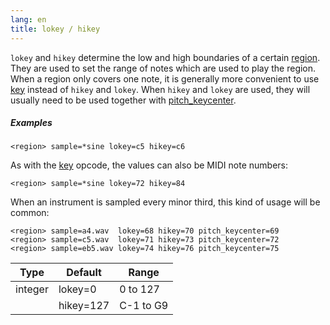 ```yaml
---
lang: en
title: lokey / hikey
---
```

`lokey` and `hikey` determine the low and high boundaries of a certain
[region](/headers/region). They are used to set the range of notes which are
used to play the region. When a region only covers one note, it is generally
more convenient to use [key](key) instead of `hikey` and `lokey`. When `hikey`
and `lokey` are used, they will usually need to be used together with
[pitch_keycenter](pitch_keycenter).

##### Examples

```
<region> sample=*sine lokey=c5 hikey=c6
```

As with the [key](key) opcode, the values can also be MIDI note numbers:

```
<region> sample=*sine lokey=72 hikey=84
```

When an instrument is sampled every minor third, this kind of usage will be common:

```
<region> sample=a4.wav  lokey=68 hikey=70 pitch_keycenter=69
<region> sample=c5.wav  lokey=71 hikey=73 pitch_keycenter=72
<region> sample=eb5.wav lokey=74 hikey=76 pitch_keycenter=75
```

| Type    | Default   | Range     |
| ---     | ---       | ---       |
| integer | lokey=0   | 0 to 127  |
|         | hikey=127 | C-1 to G9 |
